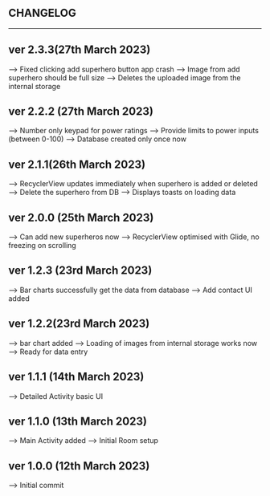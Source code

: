 CHANGELOG
--------------------------------
--------------------------------

ver 2.3.3(27th March 2023)
-----------------------------
--> Fixed clicking add superhero button app crash
--> Image from add superhero should be full size
--> Deletes the uploaded image from the internal storage

ver 2.2.2 (27th March 2023)
-----------------------------
--> Number only keypad for power ratings
--> Provide limits to power inputs (between 0-100)
--> Database created only once now

ver 2.1.1(26th March 2023)
-----------------------------
--> RecyclerView updates immediately when superhero is added or deleted
--> Delete the superhero from DB
--> Displays toasts on loading data

ver 2.0.0 (25th March 2023)
-----------------------------
--> Can add new superheros now
--> RecyclerView optimised with Glide, no freezing on scrolling

ver 1.2.3 (23rd March 2023)
------------------------------
--> Bar charts successfully get the data from database
--> Add contact UI added

ver 1.2.2(23rd March 2023)
-------------------------------
--> bar chart added
--> Loading of images from internal storage works now
--> Ready for data entry

ver 1.1.1 (14th March 2023)
--------------------------------
--> Detailed Activity basic UI

ver 1.1.0 (13th March 2023)
--------------------------------
--> Main Activity added
--> Initial Room setup

ver 1.0.0 (12th March 2023)
--------------------------------
--> Initial commit